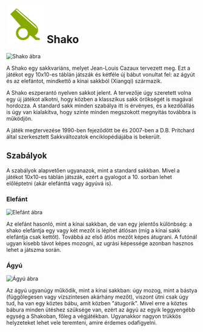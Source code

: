 # ![Shako ikon](https://github.com/gbtami/pychess-variants/blob/master/static/icons/shako.svg) Shako

![Shako ábra](https://github.com/gbtami/pychess-variants/blob/master/static/images/CVariantsGuide/Shako.png)

A Shako egy sakkvariáns, melyet Jean-Louis Cazaux tervezett meg. Ezt a játékot egy 10x10-es táblán játszák és kétféle új bábut vonultat fel: az ágyút és az elefántot, mindkettő a kínai sakkból (Xiangqi) származik.

A Shako eszperantó nyelven sakkot jelent. A tervezője úgy szeretett volna egy új játékot alkotni, hogy közben a klasszikus sakk örökségét is magával hordozza. A standard sakk minden szabálya itt is érvényes, és a kezdőállás is úgy van kialakítva, hogy szinte minden megszokott megnyitás továbbra is működjön.

A játék megtervezése 1990-ben fejeződött be és 2007-ben a D.B. Pritchard által szerkesztett Sakkváltozatok enciklopédiájába is bekerült.

## Szabályok

A szabályok alapvetően ugyanazok, mint a standard sakkban. Mivel a játékot 10x10-es táblán játszák, ezért a gyalogot a 10. sorban lehet előléptetni (akár elefánttá vagy ágyúvá is).

### Elefánt

![Elefánt ábra](https://github.com/gbtami/pychess-variants/blob/master/static/images/CVariantsGuide/ShakoElephant.png)

Az elefánt hasonló, mint a kínai sakkban, de van egy jelentős különbség: a shako elefántja egy vagy két mezőt is léphet átlósan (míg a kínai sakk elefántja csak kettőt). Továbbá az első átlós mezőt képes átugrani. A futónál ugyan kisebb távot képes mozogni, az ugrási képessége azonban hasznos lehet a játszma során.

### Ágyú

![Ágyú ábra](https://github.com/gbtami/pychess-variants/blob/master/static/images/CVariantsGuide/Cannon.png)

Az ágyú ugyanúgy működik, mint a kínai sakkban: úgy mozog, mint a bástya (függőlegesen vagy vízszintesen akárhány mezőt), viszont ütni csak úgy tud, ha van egy köztes bábu, amit közben "átugorik". Mivel erre a köztes bábura minden ütéshez szüksége van, ezért az ágyú az egyik leggyengébb egység a Shakoban, főleg a végjátékban. Ugyanakkor nagyon trükkös helyzeteket lehet vele teremteni, amire érdemes odafigyelni.
